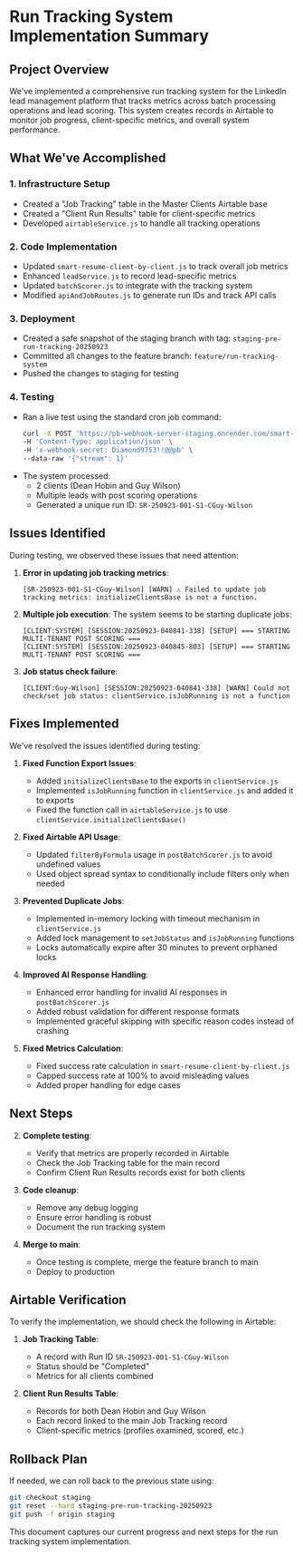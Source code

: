 # Run Tracking System Implementation Summary

## Project Overview
We've implemented a comprehensive run tracking system for the LinkedIn lead management platform that tracks metrics across batch processing operations and lead scoring. This system creates records in Airtable to monitor job progress, client-specific metrics, and overall system performance.

## What We've Accomplished

### 1. Infrastructure Setup
- Created a "Job Tracking" table in the Master Clients Airtable base
- Created a "Client Run Results" table for client-specific metrics
- Developed `airtableService.js` to handle all tracking operations

### 2. Code Implementation
- Updated `smart-resume-client-by-client.js` to track overall job metrics
- Enhanced `leadService.js` to record lead-specific metrics
- Updated `batchScorer.js` to integrate with the tracking system
- Modified `apiAndJobRoutes.js` to generate run IDs and track API calls

### 3. Deployment
- Created a safe snapshot of the staging branch with tag: `staging-pre-run-tracking-20250923`
- Committed all changes to the feature branch: `feature/run-tracking-system`
- Pushed the changes to staging for testing

### 4. Testing
- Ran a live test using the standard cron job command:
  ```bash
  curl -X POST 'https://pb-webhook-server-staging.onrender.com/smart-resume-client-by-client' \
  -H 'Content-Type: application/json' \
  -H 'x-webhook-secret: Diamond9753!!@@pb' \
  --data-raw '{"stream": 1}'
  ```
- The system processed:
  - 2 clients (Dean Hobin and Guy Wilson)
  - Multiple leads with post scoring operations
  - Generated a unique run ID: `SR-250923-001-S1-CGuy-Wilson`

## Issues Identified

During testing, we observed these issues that need attention:

1. **Error in updating job tracking metrics**: 
   ```
   [SR-250923-001-S1-CGuy-Wilson] [WARN] ⚠️ Failed to update job tracking metrics: initializeClientsBase is not a function.
   ```

2. **Multiple job execution**: The system seems to be starting duplicate jobs:
   ```
   [CLIENT:SYSTEM] [SESSION:20250923-040841-338] [SETUP] === STARTING MULTI-TENANT POST SCORING ===
   [CLIENT:SYSTEM] [SESSION:20250923-040845-803] [SETUP] === STARTING MULTI-TENANT POST SCORING ===
   ```

3. **Job status check failure**:
   ```
   [CLIENT:Guy-Wilson] [SESSION:20250923-040841-338] [WARN] Could not check/set job status: clientService.isJobRunning is not a function
   ```

## Fixes Implemented

We've resolved the issues identified during testing:

1. **Fixed Function Export Issues**:
   - Added `initializeClientsBase` to the exports in `clientService.js`
   - Implemented `isJobRunning` function in `clientService.js` and added it to exports
   - Fixed the function call in `airtableService.js` to use `clientService.initializeClientsBase()`

2. **Fixed Airtable API Usage**:
   - Updated `filterByFormula` usage in `postBatchScorer.js` to avoid undefined values
   - Used object spread syntax to conditionally include filters only when needed

3. **Prevented Duplicate Jobs**:
   - Implemented in-memory locking with timeout mechanism in `clientService.js`
   - Added lock management to `setJobStatus` and `isJobRunning` functions
   - Locks automatically expire after 30 minutes to prevent orphaned locks

4. **Improved AI Response Handling**:
   - Enhanced error handling for invalid AI responses in `postBatchScorer.js`
   - Added robust validation for different response formats
   - Implemented graceful skipping with specific reason codes instead of crashing

5. **Fixed Metrics Calculation**:
   - Fixed success rate calculation in `smart-resume-client-by-client.js`
   - Capped success rate at 100% to avoid misleading values
   - Added proper handling for edge cases

## Next Steps

2. **Complete testing**:
   - Verify that metrics are properly recorded in Airtable
   - Check the Job Tracking table for the main record
   - Confirm Client Run Results records exist for both clients

3. **Code cleanup**:
   - Remove any debug logging
   - Ensure error handling is robust
   - Document the run tracking system

4. **Merge to main**:
   - Once testing is complete, merge the feature branch to main
   - Deploy to production

## Airtable Verification

To verify the implementation, we should check the following in Airtable:

1. **Job Tracking Table**:
   - A record with Run ID `SR-250923-001-S1-CGuy-Wilson`
   - Status should be "Completed"
   - Metrics for all clients combined

2. **Client Run Results Table**:
   - Records for both Dean Hobin and Guy Wilson
   - Each record linked to the main Job Tracking record
   - Client-specific metrics (profiles examined, scored, etc.)

## Rollback Plan

If needed, we can roll back to the previous state using:

```bash
git checkout staging
git reset --hard staging-pre-run-tracking-20250923
git push -f origin staging
```

This document captures our current progress and next steps for the run tracking system implementation.